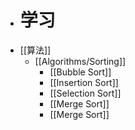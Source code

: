 - # 学习
- [[算法]]
	- [[Algorithms/Sorting]]
		- [[Bubble Sort]]
		- [[Insertion Sort]]
		- [[Selection Sort]]
		- [[Merge Sort]]
		- [[Merge Sort]]